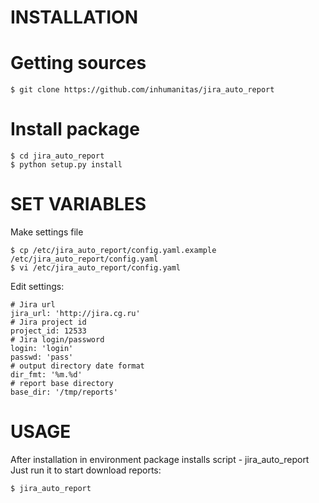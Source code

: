 INSTALLATION
============

# Getting sources
    $ git clone https://github.com/inhumanitas/jira_auto_report

# Install package
    $ cd jira_auto_report
    $ python setup.py install

    
SET VARIABLES
=============

Make settings file 

    $ cp /etc/jira_auto_report/config.yaml.example /etc/jira_auto_report/config.yaml
    $ vi /etc/jira_auto_report/config.yaml

Edit settings:

    # Jira url
    jira_url: 'http://jira.cg.ru'
    # Jira project id
    project_id: 12533
    # Jira login/password
    login: 'login'
    passwd: 'pass'
    # output directory date format
    dir_fmt: '%m.%d'
    # report base directory
    base_dir: '/tmp/reports'

USAGE
=====

After installation in environment package installs script - jira_auto_report
Just run it to start download reports:

    $ jira_auto_report
